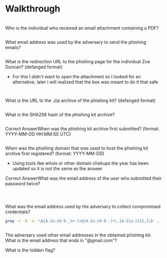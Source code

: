 # Walkthrough

\
Who is the individual who received an email attachment containing a PDF?

&#x20;

<figure><img src="https://camo.githubusercontent.com/67da9da490ca4df52f2e1146cdb417313adb88fc1092d25b54693687de8a330d/68747470733a2f2f692e696d6775722e636f6d2f7633467446706e2e706e67" alt=""><figcaption></figcaption></figure>

What email address was used by the adversary to send the phishing emails?

&#x20;

<figure><img src="https://camo.githubusercontent.com/ab1486fd456410f415bd2637bb7e1c409d2be0bc0178860affd17937c34e2c85/68747470733a2f2f692e696d6775722e636f6d2f4c306d4d536e302e706e67" alt=""><figcaption></figcaption></figure>

What is the redirection URL to the phishing page for the individual Zoe Duncan? (defanged format)

* For this I didn't want to open the attachment so I looked for an alternative, later I will realized that the box was meant to do it that safe

&#x20;

<figure><img src="https://camo.githubusercontent.com/3f46430735854db92c06aef9cf9341eb20c247c8a49694d1e6f2db78f9f3e714/68747470733a2f2f692e696d6775722e636f6d2f79686c3563644d2e706e67" alt=""><figcaption></figcaption></figure>

&#x20;

<figure><img src="https://camo.githubusercontent.com/8906109e8ef88f2d7e00cf7b38e175d4926172b47f488db9f435732a0393044e/68747470733a2f2f692e696d6775722e636f6d2f4c3537484455432e706e67" alt=""><figcaption></figcaption></figure>

What is the URL to the .zip archive of the phishing kit? (defanged format)

<figure><img src="https://camo.githubusercontent.com/5d5baf58d3a3be3727d204ae2783e68cee4ebfde9d34854fec5230f97bf18c6b/68747470733a2f2f692e696d6775722e636f6d2f77664755474e482e706e67" alt=""><figcaption></figcaption></figure>

What is the SHA256 hash of the phishing kit archive?

&#x20;

<figure><img src="https://camo.githubusercontent.com/4cc82662cdbc0dc1d1ca312fbb606905c0e47b07b54850f92d2e0ab978e45291/68747470733a2f2f692e696d6775722e636f6d2f497861753369372e706e67" alt=""><figcaption></figcaption></figure>

Correct AnswerWhen was the phishing kit archive first submitted? (format: YYYY-MM-DD HH:MM:SS UTC)

&#x20;

<figure><img src="https://camo.githubusercontent.com/ba3bbfa06702013a84df902107446fc2c0b1bf5dbe8e1955ea8afa32eae30d38/68747470733a2f2f692e696d6775722e636f6d2f4d4250385546372e706e67" alt=""><figcaption></figcaption></figure>

When was the phishing domain that was used to host the phishing kit archive first registered? (format: YYYY-MM-DD)

* Using tools like whois or other domain chekups the year has been updated so it is not the same as the answer



Correct AnswerWhat was the email address of the user who submitted their password twice?

&#x20;

<figure><img src="https://camo.githubusercontent.com/3f280a03a4bccc6c10194adf05681126829ff6198251c6316c239f0dd7074457/68747470733a2f2f692e696d6775722e636f6d2f546745507436692e706e67" alt=""><figcaption></figcaption></figure>

&#x20;

<figure><img src="https://camo.githubusercontent.com/be2bafe922cd633bd89589520f41a1ab0ea575a90ca60eff75e66c941e12e9b0/68747470733a2f2f692e696d6775722e636f6d2f475535754f7a722e706e67" alt=""><figcaption></figcaption></figure>

&#x20;

<figure><img src="https://camo.githubusercontent.com/f9bfd51beb444ac28512e8e6b035a5dbb8340515a78f0791bf3aeda83c2b5f3e/68747470733a2f2f692e696d6775722e636f6d2f4967416a6d34772e706e67" alt=""><figcaption></figcaption></figure>

What was the email address used by the adversary to collect compromised credentials?

```bash
grep -r -E -o '\b[A-Za-z0-9._%+-]+@[A-Za-z0-9.-]+\.[A-Z|a-z]{2,}\b' .
```

&#x20;

<figure><img src="https://camo.githubusercontent.com/b7844ab932af860da967f4011ed5f38e694e3f4ce14b78efedb66f34d209e698/68747470733a2f2f692e696d6775722e636f6d2f72635261556e6b2e706e67" alt=""><figcaption></figcaption></figure>

The adversary used other email addresses in the obtained phishing kit. What is the email address that ends in "@gmail.com"?



What is the hidden flag?

&#x20;

<figure><img src="https://camo.githubusercontent.com/cbf19015c12ca4859799da031c42c502168d24b5688372a419e157983098d4c3/68747470733a2f2f692e696d6775722e636f6d2f754c56774d4a6b2e706e67" alt=""><figcaption></figcaption></figure>

&#x20;

<figure><img src="https://camo.githubusercontent.com/788e1047639e91808f88ad56008bc3758f81cfe9fcdd6935c2c97dfd43c2fd49/68747470733a2f2f692e696d6775722e636f6d2f626332334231412e706e67" alt=""><figcaption></figcaption></figure>
